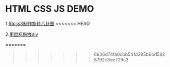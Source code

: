 # HTML CSS JS DEMO
1.[用ccs3制作旋转八卦图](https://github.flysch.cn/BaGua/index.html)
<<<<<<< HEAD

2.[用鼠标拖拽div](https://github.flysch.cn/js-demo/index.html)

=======
>>>>>>> 6906d74fa0cbb541d285b6bd5828792c3ee729c3
